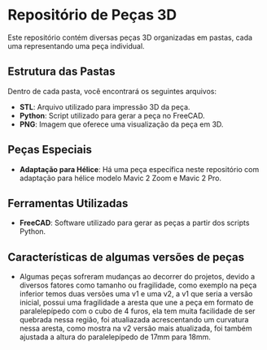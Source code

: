 
# Repositório de Peças 3D

Este repositório contém diversas peças 3D organizadas em pastas, cada uma representando uma peça individual.

## Estrutura das Pastas

Dentro de cada pasta, você encontrará os seguintes arquivos:

- **STL**: Arquivo utilizado para impressão 3D da peça.
- **Python**: Script utilizado para gerar a peça no FreeCAD.
- **PNG**: Imagem que oferece uma visualização da peça em 3D.

## Peças Especiais

- **Adaptação para Hélice**: Há uma peça específica neste repositório com adaptação para hélice modelo Mavic 2 Zoom e Mavic 2 Pro.

## Ferramentas Utilizadas

- **FreeCAD**: Software utilizado para gerar as peças a partir dos scripts Python.

## Características de algumas versões de peças 

- Algumas peças sofreram mudanças ao decorrer do projetos, devido a diversos fatores como tamanho ou fragilidade, como exemplo na peça inferior temos duas versões uma v1 e uma v2, a v1 que seria a versão inicial, possui uma fragilidade a aresta que une a peça em formato de paralelepípedo com o cubo de 4 furos, ela tem muita facilidade de ser quebrada nessa região, foi atualiazada acrescentando um curvatura nessa aresta, como mostra na v2 versão mais atualizada, foi também ajustada a altura do paralelepípedo de 17mm para 18mm.
